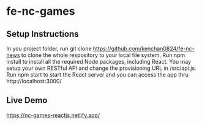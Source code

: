 # fe-nc-games

## Setup Instructions
In you project folder, run git clone https://github.com/kenchan0824/fe-nc-news to clone the whole respository to your local file system.
Run npm install to install all the required Node packages, including React.
You may setup your own RESTful API and change the provisioning URL in /src/api.js.
Run npm start to start the React server and you can access the app thru http://localhost:3000/

## Live Demo 
https://nc-games-reactjs.netlify.app/
